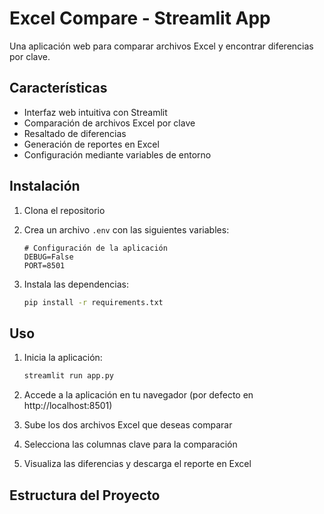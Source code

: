 # Excel Compare - Streamlit App

Una aplicación web para comparar archivos Excel y encontrar diferencias por clave.

## Características

- Interfaz web intuitiva con Streamlit
- Comparación de archivos Excel por clave
- Resaltado de diferencias
- Generación de reportes en Excel
- Configuración mediante variables de entorno

## Instalación

1. Clona el repositorio
2. Crea un archivo `.env` con las siguientes variables:
   ```
   # Configuración de la aplicación
   DEBUG=False
   PORT=8501
   ```

3. Instala las dependencias:
   ```bash
   pip install -r requirements.txt
   ```

## Uso

1. Inicia la aplicación:
   ```bash
   streamlit run app.py
   ```

2. Accede a la aplicación en tu navegador (por defecto en http://localhost:8501)

3. Sube los dos archivos Excel que deseas comparar

4. Selecciona las columnas clave para la comparación

5. Visualiza las diferencias y descarga el reporte en Excel

## Estructura del Proyecto